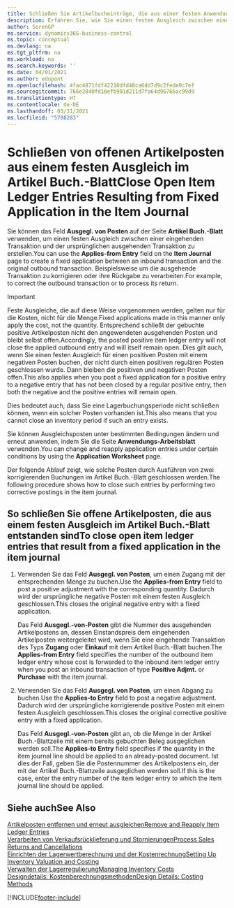 ```yaml
---
title: Schließen Sie Artikelbucheinträge, die aus einer festen Anwendung stammen
description: Erfahren Sie, wie Sie einen festen Ausgleich zwischen einer eingehenden Transaktion und der ursprünglichen ausgehenden Transaktion im Artikel-Buch erstellen.
author: SorenGP
ms.service: dynamics365-business-central
ms.topic: conceptual
ms.devlang: na
ms.tgt_pltfrm: na
ms.workload: na
ms.search.keywords: ''
ms.date: 04/01/2021
ms.author: edupont
ms.openlocfilehash: 4fac4871fdf42210dfd48ca6dd7d9c2fede0c7ef
ms.sourcegitcommit: 766e2840fd16efb901d211d7fa64d96766ac99d9
ms.translationtype: HT
ms.contentlocale: de-DE
ms.lasthandoff: 03/31/2021
ms.locfileid: "5788283"
---
```

# <a name="close-open-item-ledger-entries-resulting-from-fixed-application-in-the-item-journal"></a><span data-ttu-id="12677-103">Schließen von offenen Artikelposten aus einem festen Ausgleich im Artikel Buch.-Blatt</span><span class="sxs-lookup"><span data-stu-id="12677-103">Close Open Item Ledger Entries Resulting from Fixed Application in the Item Journal</span></span>

<span data-ttu-id="12677-104">Sie können das Feld **Ausgegl. von Posten** auf der Seite **Artikel Buch.-Blatt** verwenden, um einen festen Ausgleich zwischen einer eingehenden Transaktion und der ursprünglichen ausgehenden Transaktion zu erstellen.</span><span class="sxs-lookup"><span data-stu-id="12677-104">You can use the **Applies-from Entry** field on the **Item Journal** page to create a fixed application between an inbound transaction and the original outbound transaction.</span></span> <span data-ttu-id="12677-105">Beispielsweise um die ausgehende Transaktion zu korrigieren oder ihre Rückgabe zu verarbeiten.</span><span class="sxs-lookup"><span data-stu-id="12677-105">For example, to correct the outbound transaction or to process its return.</span></span>  

> [!IMPORTANT]  
> <span data-ttu-id="12677-106">Feste Ausgleiche, die auf diese Weise vorgenommen werden, gelten nur für die Kosten, nicht für die Menge.</span><span class="sxs-lookup"><span data-stu-id="12677-106">Fixed applications made in this manner only apply the cost, not the quantity.</span></span> <span data-ttu-id="12677-107">Entsprechend schließt der gebuchte positive Artikelposten nicht den angewendeten ausgehenden Posten und bleibt selbst offen.</span><span class="sxs-lookup"><span data-stu-id="12677-107">Accordingly, the posted positive item ledger entry will not close the applied outbound entry and will itself remain open.</span></span> <span data-ttu-id="12677-108">Dies gilt auch, wenn Sie einen festen Ausgleich für einen positiven Posten mit einem negativen Posten buchen, der nicht durch einen positiven regulären Posten geschlossen wurde. Dann bleiben die positiven und negativen Posten offen.</span><span class="sxs-lookup"><span data-stu-id="12677-108">This also applies when you post a fixed application for a positive entry to a negative entry that has not been closed by a regular positive entry, then both the negative and the positive entries will remain open.</span></span>  
>
> <span data-ttu-id="12677-109">Dies bedeutet auch, dass Sie eine Lagerbuchungsperiode nicht schließen können, wenn ein solcher Posten vorhanden ist.</span><span class="sxs-lookup"><span data-stu-id="12677-109">This also means that you cannot close an inventory period if such an entry exists.</span></span>  

<span data-ttu-id="12677-110">Sie können Ausgleichsposten unter bestimmten Bedingungen ändern und erneut anwenden, indem Sie die Seite **Anwendungs-Arbeitsblatt** verwenden.</span><span class="sxs-lookup"><span data-stu-id="12677-110">You can change and reapply application entries under certain conditions by using the **Application Worksheet** page.</span></span>  

<span data-ttu-id="12677-111">Der folgende Ablauf zeigt, wie solche Posten durch Ausführen von zwei korrigierenden Buchungen im Artikel Buch.-Blatt geschlossen werden.</span><span class="sxs-lookup"><span data-stu-id="12677-111">The following procedure shows how to close such entries by performing two corrective postings in the item journal.</span></span>  

## <a name="to-close-open-item-ledger-entries-that-result-from-a-fixed-application-in-the-item-journal"></a><span data-ttu-id="12677-112">So schließen Sie offene Artikelposten, die aus einem festen Ausgleich im Artikel Buch.-Blatt entstanden sind</span><span class="sxs-lookup"><span data-stu-id="12677-112">To close open item ledger entries that result from a fixed application in the item journal</span></span>  

1. <span data-ttu-id="12677-113">Verwenden Sie das Feld **Ausgegl. von Posten**, um einen Zugang mit der entsprechenden Menge zu buchen.</span><span class="sxs-lookup"><span data-stu-id="12677-113">Use the **Applies-from Entry** field to post a positive adjustment with the corresponding quantity.</span></span> <span data-ttu-id="12677-114">Dadurch wird der ursprüngliche negative Posten mit einem festen Ausgleich geschlossen.</span><span class="sxs-lookup"><span data-stu-id="12677-114">This closes the original negative entry with a fixed application.</span></span>  

    <span data-ttu-id="12677-115">Das Feld **Ausgegl.-von-Posten** gibt die Nummer des ausgehenden Artikelpostens an, dessen Einstandspreis dem eingehenden Artikelposten weitergeleitet wird, wenn Sie eine eingehende Transaktion des Typs **Zugang** oder **Einkauf** mit dem Artikel Buch.-Blatt buchen.</span><span class="sxs-lookup"><span data-stu-id="12677-115">The **Applies-from Entry** field specifies the number of the outbound item ledger entry whose cost is forwarded to the inbound item ledger entry when you post an inbound transaction of type **Positive Adjmt.** or **Purchase** with the item journal.</span></span>  
2. <span data-ttu-id="12677-116">Verwenden Sie das Feld **Ausgegl. von Posten**, um einen Abgang zu buchen.</span><span class="sxs-lookup"><span data-stu-id="12677-116">Use the **Applies-to Entry** field to post a negative adjustment.</span></span> <span data-ttu-id="12677-117">Dadurch wird der ursprüngliche korrigierende positive Posten mit einem festen Ausgleich geschlossen.</span><span class="sxs-lookup"><span data-stu-id="12677-117">This closes the original corrective positive entry with a fixed application.</span></span>  

    <span data-ttu-id="12677-118">Das Feld **Ausgegl.-von-Posten** gibt an, ob die Menge in der Artikel Buch.-Blattzeile mit einem bereits gebuchten Beleg ausgeglichen werden soll.</span><span class="sxs-lookup"><span data-stu-id="12677-118">The **Applies-to Entry** field specifies if the quantity in the item journal line should be applied to an already-posted document.</span></span> <span data-ttu-id="12677-119">Ist dies der Fall, geben Sie die Postennummer des Artikelpostens ein, der mit der Artikel Buch.-Blattzeile ausgeglichen werden soll.</span><span class="sxs-lookup"><span data-stu-id="12677-119">If this is the case, enter the entry number of the item ledger entry to which the item journal line should be applied.</span></span>

## <a name="see-also"></a><span data-ttu-id="12677-120">Siehe auch</span><span class="sxs-lookup"><span data-stu-id="12677-120">See Also</span></span>

[<span data-ttu-id="12677-121">Artikelposten entfernen und erneut ausgleichen</span><span class="sxs-lookup"><span data-stu-id="12677-121">Remove and Reapply Item Ledger Entries</span></span>](finance-how-to-remove-and-reapply-item-entries.md)  
[<span data-ttu-id="12677-122">Verarbeiten von Verkaufsrücklieferung und Stornierungen</span><span class="sxs-lookup"><span data-stu-id="12677-122">Process Sales Returns and Cancellations</span></span>](sales-how-process-sales-returns-cancellations.md)  
[<span data-ttu-id="12677-123">Einrichten der Lagerwertberechnung und der Kostenrechnung</span><span class="sxs-lookup"><span data-stu-id="12677-123">Setting Up Inventory Valuation and Costing</span></span>](finance-set-up-inventory-valuation-and-costing.md)  
[<span data-ttu-id="12677-124">Verwalten der Lagerregulierung</span><span class="sxs-lookup"><span data-stu-id="12677-124">Managing Inventory Costs</span></span>](finance-manage-inventory-costs.md)  
[<span data-ttu-id="12677-125">Designdetails: Kostenberechnungsmethoden</span><span class="sxs-lookup"><span data-stu-id="12677-125">Design Details: Costing Methods</span></span>](design-details-costing-methods.md)


[!INCLUDE[footer-include](includes/footer-banner.md)]